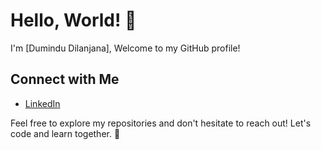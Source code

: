 # Hello, World! 👋

I'm [Dumindu Dilanjana], Welcome to my GitHub profile!






## Connect with Me

- [LinkedIn](https://www.linkedin.com/in/dumindu-silva-388546297/)

Feel free to explore my repositories and don't hesitate to reach out! Let's code and learn together. 🚀
